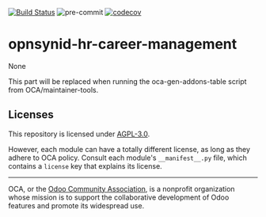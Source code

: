[![Build Status](https://travis-ci.com/open-synergy/opnsynid-hr-career-management.svg?branch=14.0)](https://travis-ci.com/open-synergy/opnsynid-hr-career-management)
![pre-commit](https://github.com/open-synergy/opnsynid-hr-career-management/actions/workflows/pre-commit.yml/badge.svg)
[![codecov](https://codecov.io/gh/open-synergy/opnsynid-hr-career-management/branch/14.0/graph/badge.svg)](https://codecov.io/gh/open-synergy/opnsynid-hr-career-management)

<!-- /!\ do not modify above this line -->

# opnsynid-hr-career-management

None

<!-- /!\ do not modify below this line -->

<!-- prettier-ignore-start -->

[//]: # (addons)

This part will be replaced when running the oca-gen-addons-table script from OCA/maintainer-tools.

[//]: # (end addons)

<!-- prettier-ignore-end -->

## Licenses

This repository is licensed under [AGPL-3.0](LICENSE).

However, each module can have a totally different license, as long as they adhere to OCA
policy. Consult each module's `__manifest__.py` file, which contains a `license` key
that explains its license.

----

OCA, or the [Odoo Community Association](http://odoo-community.org/), is a nonprofit
organization whose mission is to support the collaborative development of Odoo features
and promote its widespread use.
